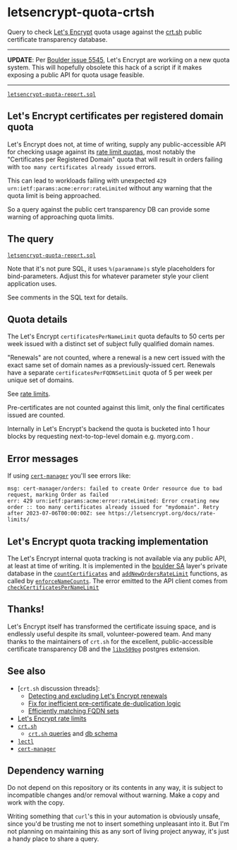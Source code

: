 # letsencrypt-quota-crtsh

Query to check [Let's Encrypt](https://letsencrypt.org/) quota usage against the
[crt.sh](http://crt.sh) public certificate transparency database.

----

**UPDATE**: Per [Boulder issue 5545](https://github.com/letsencrypt/boulder/issues/5545),
Let's Encrypt are workiing on a new quota system. This will hopefully obsolete
this hack of a script if it makes exposing a public API for quota usage
feasible.

----

[`letsencrypt-quota-report.sql`](./letsencrypt-quota-report.sql)

## Let's Encrypt certificates per registered domain quota

Let's Encrypt does not, at time of writing, supply any public-accessible API
for checking usage against its
[rate limit quotas](https://letsencrypt.org/docs/rate-limits/), most notably
the "Certificates per Registered Domain" quota that will result in orders
failing with `too many certificates already issued` errors.

This can lead to workloads failing with unexpected
`429 urn:ietf:params:acme:error:rateLimited` without any warning that the
quota limit is being approached.

So a query against the public cert transparency DB can provide some warning of
approaching quota limits.

## The query

[`letsencrypt-quota-report.sql`](./letsencrypt-quota-report.sql)

Note that it's not pure SQL, it uses `%(paramname)s` style placeholders
for bind-parameters. Adjust this for whatever parameter style your client
application uses.

See comments in the SQL text for details.

## Quota details

The Let's Encrypt `certificatesPerNameLimit` quota defaults to 50 certs per
week issued with a distinct set of subject fully qualified domain names.

"Renewals" are not counted, where a renewal is a new cert issued with the
exact same set of domain names as a previously-issued cert. Renewals have a
separate `certificatesPerFQDNSetLimit` quota of 5 per week per unique set of
domains.

See [rate limits](https://letsencrypt.org/docs/rate-limits/).

Pre-certificates are not counted against this limit, only the final
certificates issued are counted.

Internally in Let's Encrypt's backend the quota is bucketed into 1 hour blocks
by requesting next-to-top-level domain e.g. myorg.com .

## Error messages

If using [`cert-manager`](https://cert-manager.io/) you'll see errors like:

```
msg: cert-manager/orders: failed to create Order resource due to bad request, marking Order as failed
err: 429 urn:ietf:params:acme:error:rateLimited: Error creating new order :: too many certificates already issued for "mydomain". Retry after 2023-07-06T00:00:00Z: see https://letsencrypt.org/docs/rate-limits/
```

## Let's Encrypt quota tracking implementation

The Let's Encrypt internal quota tracking is not available via any public API,
at least at time of writing. It
is implemented in the [boulder SA](https://github.com/letsencrypt/boulder/blob/main/sa/rate_limits.go)
layer's private database in the
[`countCertificates`](https://github.com/letsencrypt/boulder/blob/7d66d67054616867121e822fdc8ae58b10c1d71a/sa/rate_limits.go#L60)
and
[`addNewOrdersRateLimit`](https://github.com/letsencrypt/boulder/blob/7d66d67054616867121e822fdc8ae58b10c1d71a/sa/rate_limits.go#L104C6-L104C27) functions, as called by
[`enforceNameCounts`](https://github.com/letsencrypt/boulder/blob/7d66d67054616867121e822fdc8ae58b10c1d71a/ra/ra.go#L1373). The error emitted to the API client comes from
[`checkCertificatesPerNameLimit`](https://github.com/letsencrypt/boulder/blob/7d66d67054616867121e822fdc8ae58b10c1d71a/ra/ra.go#L1404)


## Thanks!

Let's Encrypt itself has transformed the certificate issuing space, and is
endlessly useful despite its small, volunteer-powered team. And many thanks to
the maintainers of `crt.sh` for the excellent, public-accessible certificate
transparency DB and the [`libx509pg`](https://github.com/crtsh/libx509pq)
postgres extension.

## See also

* [`crt.sh` discussion threads]:
  * [Detecting and excluding Let's Encrypt renewals](https://groups.google.com/g/crtsh/c/eLYR6hXej0o/m/JvIIS2xdAwAJ)
  * [Fix for inefficient pre-certificate de-duplication logic](https://groups.google.com/g/crtsh/c/VcIC2YHlwl4/m/spYUBzJUAwAJ)
  * [Efficiently matching FQDN sets](https://groups.google.com/g/crtsh/c/e3dy_r_y8dw/m/G8SOxMidAwAJ)
* [Let's Encrypt rate limits](https://letsencrypt.org/docs/rate-limits/)
* [`crt.sh`](http://crt.sh)
  * [`crt.sh` queries](https://github.com/crtsh/certwatch_db/blob/master/fnc/web_apis.fnc)
    and [db schema](https://github.com/crtsh/certwatch_db/blob/master/sql/create_schema.sql)
* [`lectl`](https://github.com/sahsanu/lectl)
* [`cert-manager`](https://cert-manager.io/)

## Dependency warning

Do not depend on this repository or its contents in any way, it is subject to
incompatible changes and/or removal without warning. Make a copy and work with
the copy.

Writing something that `curl`'s this in your automation is obviously unsafe,
since you'd be trusting me not to insert something unpleasant into it. But
I'm not planning on maintaining this as any sort of living project anyway,
it's just a handy place to share a query.
